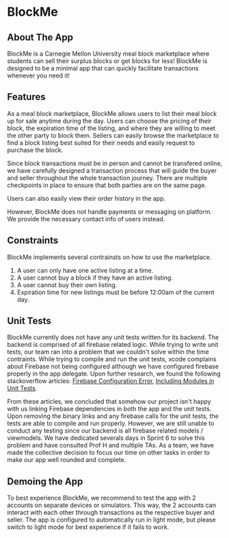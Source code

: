 # BlockMe
## About The App
BlockMe is a Carnegie Mellon University meal block marketplace where students can sell their surplus blocks or get blocks for less! BlockMe is designed to be a minimal app that can quickly facilitate transactions whenever you need it!

## Features
As a meal block marketplace, BlockMe allows users to list their meal block up for sale anytime during the day. Users can choose the pricing of their block, the expiration time of the listing, and where they are willing to meet the other party to block them. Sellers can easily browse the marketplace to find a block listing best suited for their needs and easily request to purchase the block. 

Since block transactions must be in person and cannot be transfered online, we have carefully designed a transaction process that will guide the buyer and seller throughout the whole transaction journey. There are multiple checkpoints in place to ensure that both parties are on the same page. 

Users can also easily view their order history in the app.

However, BlockMe does not handle payments or messaging on platform. We provide the necessary contact info of users instead. 

## Constraints
BlockMe implements several contrainsts on how to use the marketplace.
1. A user can only have one active listing at a time. 
2. A user cannot buy a block if they have an active listing.
3. A user cannot buy their own listing.
4. Expiration time for new listings must be before 12:00am of the current day.

## Unit Tests
BlockMe currently does not have any unit tests written for its backend. The backend is comprised of all firebase related logic. While trying to write unit tests, our team ran into a problem that we couldn't solve within the time contraints. While trying to compile and run the unit tests, xcode complains about Firebase not being configured although we have configured firebase properly in the app delegate. Upon further research, we found the following stackoverflow articles: [Firebase Configuration Error](https://stackoverflow.com/questions/60753233/the-default-firebaseapp-instance-must-be-configured-before-the-defaultfirebaseap), [Including Modules in Unit Tests](https://stackoverflow.com/questions/58125428/missing-required-module-xyz-on-unit-tests-when-using-swift-package-manager).

From these articles, we concluded that somehow our project isn't happy with us linking Firebase dependencies in both the app and the unit tests. Upon removing the binary links and any firebase calls for the unit tests, the tests are able to compile and run properly. However, we are still unable to conduct any testing since our backend is all firebase related models / viewmodels. We have dedicated severals days in Sprint 6 to solve this problem and have consulted Prof H and multiple TAs. As a team, we have made the collective decision to focus our time on other tasks in order to make our app well rounded and complete.

## Demoing the App
To best experience BlockMe, we recommend to test the app with 2 accounts on separate devices or simulators. This way, the 2 accounts can interact with each other through transactions as the respective buyer and seller. The app is configured to automatically run in light mode, but please switch to light mode for best experience if it fails to work.
